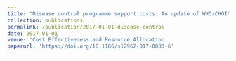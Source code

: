 ```yaml
---
title: "Disease control programme support costs: An update of WHO-CHOICE methodology, price databases and quantity assumptions"
collection: publications
permalink: /publication/2017-01-01-disease-control
date: 2017-01-01
venue: 'Cost Effectiveness and Resource Allocation'
paperurl: 'https://doi.org/10.1186/s12962-017-0083-6'
---
```

